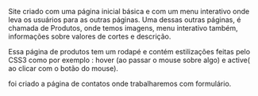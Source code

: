 Site criado com uma página inicial básica e com um menu interativo onde leva os usuários para as outras páginas.
Uma dessas outras páginas, é chamada de Produtos, onde temos imagens, menu interativo também, informações sobre valores de cortes e descrição.

Essa página de produtos tem um rodapé e contém estilizações feitas pelo CSS3 como por exemplo : hover (ao passar o mouse sobre algo) e active( ao clicar com o botão do mouse).

foi criado a página de contatos onde trabalharemos com formulário.